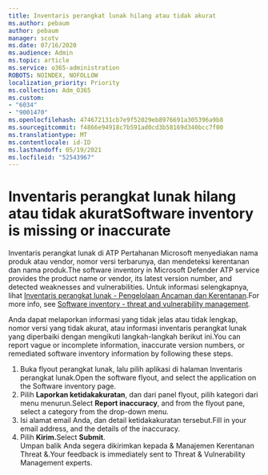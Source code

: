 ```yaml
---
title: Inventaris perangkat lunak hilang atau tidak akurat
ms.author: pebaum
author: pebaum
manager: scotv
ms.date: 07/16/2020
ms.audience: Admin
ms.topic: article
ms.service: o365-administration
ROBOTS: NOINDEX, NOFOLLOW
localization_priority: Priority
ms.collection: Adm_O365
ms.custom:
- "6034"
- "9001470"
ms.openlocfilehash: 474672131cb7e9f52029eb8976691a305396a9b8
ms.sourcegitcommit: f4866e94918c7b591ad0cd3b58169d340bcc7f00
ms.translationtype: MT
ms.contentlocale: id-ID
ms.lasthandoff: 05/19/2021
ms.locfileid: "52543967"
---
```

# <a name="software-inventory-is-missing-or-inaccurate"></a><span data-ttu-id="1cfd6-102">Inventaris perangkat lunak hilang atau tidak akurat</span><span class="sxs-lookup"><span data-stu-id="1cfd6-102">Software inventory is missing or inaccurate</span></span>

<span data-ttu-id="1cfd6-103">Inventaris perangkat lunak di ATP Pertahanan Microsoft menyediakan nama produk atau vendor, nomor versi terbarunya, dan mendeteksi kerentanan dan nama produk.</span><span class="sxs-lookup"><span data-stu-id="1cfd6-103">The software inventory in Microsoft Defender ATP service provides the product name or vendor, its latest version number, and detected weaknesses and vulnerabilities.</span></span> <span data-ttu-id="1cfd6-104">Untuk informasi selengkapnya, lihat [Inventaris perangkat lunak - Pengelolaan Ancaman dan Kerentanan](/windows/security/threat-protection/microsoft-defender-atp/tvm-software-inventory).</span><span class="sxs-lookup"><span data-stu-id="1cfd6-104">For more info, see [Software inventory - threat and vulnerability management](/windows/security/threat-protection/microsoft-defender-atp/tvm-software-inventory).</span></span>

<span data-ttu-id="1cfd6-105">Anda dapat melaporkan informasi yang tidak jelas atau tidak lengkap, nomor versi yang tidak akurat, atau informasi inventaris perangkat lunak yang diperbaiki dengan mengikuti langkah-langkah berikut ini.</span><span class="sxs-lookup"><span data-stu-id="1cfd6-105">You can report vague or incomplete information, inaccurate version numbers, or remediated software inventory information by following these steps.</span></span>  

1. <span data-ttu-id="1cfd6-106">Buka flyout perangkat lunak, lalu pilih aplikasi di halaman Inventaris perangkat lunak.</span><span class="sxs-lookup"><span data-stu-id="1cfd6-106">Open the software flyout, and select the application on the Software inventory page.</span></span>
2. <span data-ttu-id="1cfd6-107">Pilih **Laporkan ketidakakuratan**, dan dari panel flyout, pilih kategori dari menu menurun.</span><span class="sxs-lookup"><span data-stu-id="1cfd6-107">Select **Report inaccuracy**, and from the flyout pane, select a category from the drop-down menu.</span></span>
3. <span data-ttu-id="1cfd6-108">Isi alamat email Anda, dan detail ketidakakuratan tersebut.</span><span class="sxs-lookup"><span data-stu-id="1cfd6-108">Fill in your email address, and the details of the inaccuracy.</span></span>
4. <span data-ttu-id="1cfd6-109">Pilih **Kirim.**</span><span class="sxs-lookup"><span data-stu-id="1cfd6-109">Select **Submit**.</span></span></br>
    <span data-ttu-id="1cfd6-110">Umpan balik Anda segera dikirimkan kepada & Manajemen Kerentanan Threat &.</span><span class="sxs-lookup"><span data-stu-id="1cfd6-110">Your feedback is immediately sent to Threat & Vulnerability Management experts.</span></span>